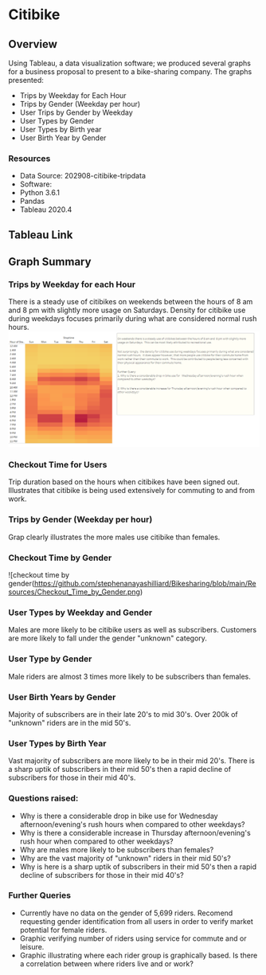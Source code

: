 # Citibike
## Overview
Using Tableau, a data visualization software;  we produced several graphs for a  business proposal to present to a bike-sharing company.  The graphs presented:
- Trips by Weekday for Each Hour
- Trips by Gender (Weekday per hour)
- User Trips by Gender by Weekday
- User Types by Gender
- User Types by Birth year
- User Birth Year by Gender
### Resources
- Data Source: 202908-citibike-tripdata
- Software:
 - Python 3.6.1
 - Pandas
 - Tableau 2020.4

## Tableau Link


## Graph Summary

### Trips by Weekday for each Hour

There is a steady use of citibikes on weekends between the hours of 8 am and 8 pm with slightly more usage on Saturdays.  Density for citibike use during weekdays focuses primarily during what are considered normal rush hours.
![Trips by Weekday for each Hour](https://github.com/stephenanayashilliard/Bikesharing/blob/main/Resources/Trips_by_Weekday_for_each_Hour.png)

### Checkout Time for Users

Trip duration based on the hours when citibikes have been signed out.  Illustrates that citibike is being used extensively for commuting to and from work.


### Trips by Gender (Weekday per hour)

Grap clearly illustrates the more males use citibike than females.


### Checkout Time by Gender
![checkout time by gender(https://github.com/stephenanayashilliard/Bikesharing/blob/main/Resources/Checkout_Time_by_Gender.png)

### User Types by Weekday and Gender

Males are more likely to be citibike users as well as subscribers.  Customers are more likely to fall under the gender "unknown" category.


### User Type by Gender

Male riders are almost 3 times more likely to be subscribers than females.


### User Birth Years by Gender

Majority of subscribers are in their late 20's to mid 30's.  Over 200k of "unknown" riders are in the mid 50's.


### User Types by Birth Year

Vast majority of subscribers are more likely to be in their mid 20's.  There is a sharp uptik of subscribers in their mid 50's then a rapid decline of subscribers for those in their mid 40's.

    
### Questions raised:
- Why is there a considerable drop in bike use for Wednesday afternoon/evening's rush hours when compared to other weekdays?
- Why is there a considerable increase in Thursday afternoon/evening's rush hour when compared to other weekdays?
- Why are males more likely to be subscribers than females?
- Why are the vast majority of "unknown" riders in their mid 50's?
- Why is here is a sharp uptik of subscribers in their mid 50's then a rapid decline of subscribers for those in their mid 40's?


### Further Queries
- Currently have no data on the gender of 5,699 riders. Recomend requesting gender identification from all users in order to verify market potential for female riders. 
- Graphic verifying number of riders using service for commute and or leisure.
- Graphic illustrating where each rider group is graphically based.  Is there a correlation between where riders live and or work?
